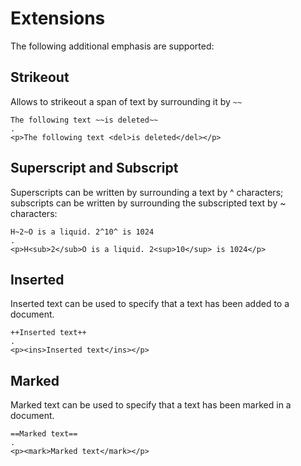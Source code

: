 # Extensions

The following additional emphasis are supported:

## Strikeout
 
Allows to strikeout a span of text by surrounding it by `~~`

```````````````````````````````` example
The following text ~~is deleted~~
.
<p>The following text <del>is deleted</del></p>
````````````````````````````````

## Superscript and Subscript
 
Superscripts can be written by surrounding a text by ^ characters; subscripts can be written by surrounding the subscripted text by ~ characters:

```````````````````````````````` example
H~2~O is a liquid. 2^10^ is 1024
.
<p>H<sub>2</sub>O is a liquid. 2<sup>10</sup> is 1024</p>
````````````````````````````````

## Inserted

Inserted text can be used to specify that a text has been added to a document.
 
```````````````````````````````` example
++Inserted text++
.
<p><ins>Inserted text</ins></p>
````````````````````````````````

## Marked

Marked text can be used to specify that a text has been marked in a document.
 
```````````````````````````````` example
==Marked text==
.
<p><mark>Marked text</mark></p>
````````````````````````````````
